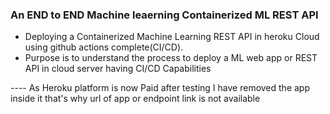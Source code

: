 ### An END to END Machine leaerning Containerized ML REST API
-    Deploying a Containerized Machine Learning REST API in heroku Cloud using github actions complete(CI/CD).
-    Purpose is to understand the process to deploy a ML web app or REST API in cloud server having CI/CD Capabilities


---- As Heroku platform is now  Paid after testing I have removed the app inside it that's why url of  app or endpoint link is not available
